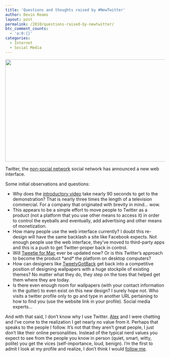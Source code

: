 ```yaml
---
title: 'Questions and thoughts raised by #NewTwitter'
author: Devin Reams
layout: post
permalink: /2010/questions-raised-by-newtwitter/
btc_comment_counts:
  - 'a:0:{}'
categories:
  - Internet
  - Social Media
---
```

[<img src="http://devin.reams.me/wp/wp-content/uploads/2010/09/Screen-shot-2010-09-16-at-2.29.44-AM.png" alt="" title="New Twitter" width="606" height="323" class="aligncenter size-full wp-image-1485" />][1]

Twitter, the [non-social network][2] social network has announced a new web interface. 

Some initial observations and questions:

- Why does the [introductory video][3] take nearly 90 seconds to get to the demonstration? That is nearly three times the length of a television commercial. For a company that originated with brevity in mind&#8230; wow.  
- This appears to be a simple effort to move people to Twitter as a product (not a platform that you use other means to access it) in order to control the eyeballs and eventually, add advertising and other means of monetization.  
- How many people use the web interface currently? I doubt this re-design will have the same backlash a site like Facebook expects. Not enough people use the web interface, they&#8217;ve moved to third-party apps and this is a push to get Twitter-proper back in control.  
- Will [Tweetie for Mac][4] ever be updated now? Or is this Twitter&#8217;s approach to become the product \*and\* the platform on desktop computers?  
- How can designers like [TweetyGotBack][5] get back into a competitive position of designing wallpapers with a huge stockpile of existing themes? No matter what they do, they step on the toes that helped get them where they are today.  
- Is there even enough room for wallpapers (with your contact information in the gutter) to even exist on this new design? I surely hope not. Who visits a twitter profile only to go and type in another URL pertaining to how to find you (use the website link in your profile). Social media experts&#8230;

And with that said, I don&#8217;t know why I use Twitter. [Alex][6] and I were chatting and I&#8217;ve come to the realization I get nearly no value from it. Perhaps that speaks to the people I follow. It&#8217;s not that they aren&#8217;t great people, I just don&#8217;t like their online personalities. Instead of the typical nerd values you expect to see from the people you know in person (quiet, smart, witty, polite) you get the vices (self-importance, loud, benign). I&#8217;m the first to admit I look at my profile and realize, I don&#8217;t think I would [follow me][7].

 [1]: http://devin.reams.me/wp/wp-content/uploads/2010/09/Screen-shot-2010-09-16-at-2.29.44-AM.png
 [2]: http://www.readwriteweb.com/archives/twitter_is_not_a_social_network_says_twitter_exec.php
 [3]: http://twitter.com/newtwitter
 [4]: http://www.atebits.com/tweetie-mac/
 [5]: http://tweetygotback.com/
 [6]: http://alexking.org
 [7]: http://twitter.com/devinreams
